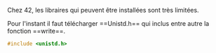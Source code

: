 Chez 42, les libraires qui peuvent être installées sont très limitées.

Pour l'instant il faut télécharger ==Unistd.h== qui inclus entre autre la fonction ==write==.

```c
#include <unistd.h>
```